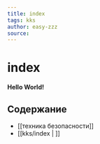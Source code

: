 ```yaml
---
title: index
tags: kks
author: easy-zzz
source: 
---
```

# index  #

**Hello World!**

## Содержание

- [[техника безопасности]]
- [[kks/index | ]]